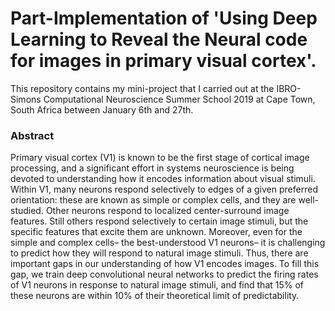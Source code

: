 # Part-Implementation of 'Using Deep Learning to Reveal the Neural code for images in primary visual cortex'.

This repository contains my mini-project that I carried out at the IBRO-Simons Computational Neuroscience Summer School 2019 at Cape Town, South Africa between January 6th and 27th.

### Abstract
Primary visual cortex (V1) is known to be the first stage of cortical image processing, and a significant effort in systems neuroscience is being devoted to understanding how it encodes
information about visual stimuli. Within V1, many neurons respond selectively to edges of a given preferred orientation: these are known as simple or complex cells,
and they are well-studied. Other neurons respond to localized center-surround image features. Still others respond selectively to certain image stimuli, but the
specific features that excite them are unknown. Moreover, even for the simple and complex cells– the best-understood V1 neurons– it is challenging to predict
how they will respond to natural image stimuli. Thus, there are important gaps in our understanding of how V1 encodes images. To fill this gap, we train deep
convolutional neural networks to predict the firing rates of V1 neurons in response to natural image stimuli, and find that 15% of these neurons are within 10% of their
theoretical limit of predictability.
